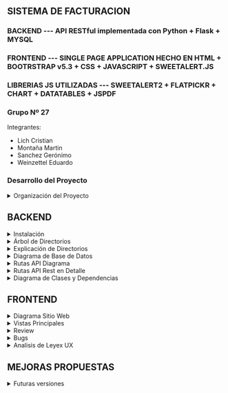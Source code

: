 ## SISTEMA DE FACTURACION 
### BACKEND --- API RESTful implementada con Python + Flask + MYSQL
### FRONTEND --- SINGLE PAGE APPLICATION HECHO EN HTML + BOOTRSTRAP v5.3 + CSS + JAVASCRIPT + SWEETALERT.JS
### LIBRERIAS JS UTILIZADAS --- SWEETALERT2 + FLATPICKR + CHART + DATATABLES + JSPDF


### Grupo Nº 27
Integrantes:
- Lich Cristian
- Montaña Martin
- Sanchez Gerónimo
- Weinzettel Eduardo

### Desarrollo del Proyecto

<details>
<summary>Organización del Proyecto</summary>
	
### Estructura del Repositorio
El desarrollo de nuestro proyecto se ha llevado a cabo de manera estructurada, dividiendo las tareas entre dos ramas principales: Backend y Frontend. GitHub ha sido la herramienta clave para gestionar el versionado de nuestro código, permitiéndonos colaborar de manera efectiva y mantener un flujo de trabajo organizado.

### Backend
En la rama Backend, nos centramos en la construcción de la APIRestful que sirve como columna vertebral de nuestra aplicación. Desde esta rama, se han creado las diversas funcionalidades, rutas y modelos de cada entidad de nuestra base de datos. Cada componente ha sido diseñado para garantizar un modelo generalizado y reutilizable.

### Frontend
En la rama Frontend, nos dedicamos a desarrollar la interfaz de usuario, utilizando HTML y Bootstrap como esqueleto principal. Estos componentes son responsables de recibir y mostrar los datos al usuario de manera intuitiva y atractiva. La integración con el backend se lleva a cabo mediante JavaScript vanilla, aprovechando las promesas para establecer una comunicación entre el cliente y el servidor.

### Validación y Pruebas
Una vez completada la fase inicial del desarrollo, nos centramos en la validación y prueba de nuestras implementaciones. Utilizamos Thunder Client como nuestra herramienta de testeo para comprobar las rutas de la API. Esto nos asegura que todas las operaciones se ejecuten según lo previsto y que la comunicación entre el frontend y el backend sea confiable.


Con esta sólida estructura y metodología de desarrollo, nuestro proyecto avanza hacia la creación de una aplicación robusta. La colaboración entre las ramas Backend y Frontend, respaldada por las capacidades de GitHub, nos permite mantener un código base coherente y escalable a medida que continuamos implementando nuevas funcionalidades y mejoras.

</details>



## BACKEND

<details>
<summary>Instalación</summary>
	
1. Crear directorio de proyecto (PROYECTO)

2. Crear entorno virtual    **py -3 -m venv .venv**

3. Activamos el entorno virtual  **.\.venv\Scripts\activate**

4. Creamos el archivo de requisitos
 - **requirements.txt**
	+ flask == 2.3.3
	+ flask-mysqldb == 1.0.1
	+ PyJWT == 2.8.0
	+ flask-cors

5. Instalar dependencias    **pip install -r requirements.txt** 

</details>

<details>
<summary>Árbol de Directorios</summary>

6. Crear estructura de directorios
	* /PROYECTO
		* /PROYECTO/backend/api
			+ /PROYECTO/backend/api/routes
				* /PROYECTO/backend/api/routes/client.py
			+ /PROYECTO/backend/api/models
				* /PROYECTO/backend/api/models/client.py
			+ /PROYECTO/backend/api/db
				* /PROYECTO/backend/api/db/dp.py
			+ /PROYECTO/backend/api/thunder-collection
			+ /PROYECTO/backend/api/__init__.py
			+ /PROYECTO/backend/api/utils.py
			+ /PROYECTO/backend/api/PWGenerator.py
		* /PROYECTO/backend/main.py
		* /PROYECTO/backend/requirements.txt
		* /PROYECTO/backend/endpointments.txt

  		* /PROYECTO/frontend
			+ /PROYECTO/frontend/img
    			+ /PROYECTO/frontend/js
      				* /PROYECTO/frontend/js/CRUD_clientes.js
      			+ /PROYECTO/frontend/styles
      		* /PROYECTO/frontend/dashboard.html
      		* /PROYECTO/frontend/index.html

</details>

<details>
<summary>Explicación de Directorios</summary>	

### Directorios 
+ /backend carpeta principal donde se concentra la logica del proyecto
+ /backend/api organiza la estructura interna de la aplicación.
+ /backend/api/routes contiene todos los archivos relacionados con las creaciones de rutas, cada uno agrupando las rutas referidas a un mismo recurso.
+ /backend/api/models contiene todos los archivos relacionados con las definiciones de clases, principalmente para facilitar el formateo de datos desde la BD en formato JSON.
+ /backend/api/db contiene lo relacionado a la configuración y conección a la BD.

+ /frontend carpeta principal donde se organiza los archivos HTML, CSS y Javascript
+ /frontend/js contiene los archivos necesarios para realizar los fetch al back y aplicar el dinamismo al sitio web
+ /frontend/styles contiene las hojas de estilo del sitio
+ /frontend- se encuentran los archivos HTML
</details>

<details>
<summary>Diagrama de Base de Datos</summary>

A continuación un diagrama de la base de datos implementada en mysql.
En el repositorio se encuentra el script para crear la misma.
	
![image](https://github.com/mmontana83/proyecto-upso/assets/101347311/ab5e6b80-e615-417d-bf7d-c5df1cd8457c)

En cuanto al acceso a la base de datos, se decidió por el uso de stored procedures en MySQL en lugar de ejecutar consultas directamente desde el lenguaje de programación. Esto tiene varias ventajas y puede ser conveniente en ciertos escenarios. A continuación algunas razones:

### Reutilización de Código:
Almacenar consultas complejas en un procedimiento almacenado permite reutilizar el código en diferentes partes de tu aplicación sin tener que repetir la lógica de la consulta en cada lugar. Esto facilita el mantenimiento y la consistencia del código.

### Seguridad:
Los procedimientos almacenados pueden proporcionar una capa adicional de seguridad al limitar el acceso directo a las tablas y vistas. Se pueden conceder permisos específicos solo para ejecutar el procedimiento almacenado y no directamente sobre las tablas, reduciendo así el riesgo de inyección de SQL.

### Optimización del Rendimiento:
Los stored procedures se pueden compilar y almacenar en caché, lo que puede mejorar el rendimiento en comparación con la ejecución de consultas directas desde el código. Esto es especialmente útil cuando se trata de consultas complejas que se ejecutan con frecuencia.

### Abstracción de la Lógica de Negocio:
Al mover la lógica de negocio a procedimientos almacenados, se puede separar claramente la capa de acceso a datos de la lógica de la aplicación. Esto mejora la modularidad y facilita futuros cambios en la lógica sin afectar directamente a las consultas en el código.

### Facilidad en Mantenimiento:
Cambios en la lógica de la base de datos, como ajustes en las consultas o la estructura de las tablas, pueden gestionarse de manera centralizada en el stored procedure sin necesidad de modificar el código de la aplicación.

### Transacciones:
Los stored procedures pueden contener transacciones, lo que permite ejecutar varias consultas como una única unidad atómica. Esto garantiza la consistencia de los datos, ya que todas las operaciones se realizan correctamente o ninguna se realiza.
Es importante mencionar que, si bien los stored procedures tienen ventajas, también tienen algunas desventajas, como una mayor complejidad en el manejo del código y una dependencia más fuerte de la base de datos específica. 
	
</details>

<details>
<summary>Rutas API Diagrama</summary>

<img width="2720" alt="DIAGRAMA RUTA" src="https://github.com/mmontana83/proyecto-upso/assets/101347311/2df42fb5-9218-4db1-8f22-d80c21ba6aba">
	
</details>

<details>
<summary>Rutas API Rest en Detalle</summary>
	
<Rule '/login' (POST, OPTIONS) -> login>
- Parámetros de Entrada: Authentication <Username, Password>
- Json Body: None
- Json Salida: {"apellido", "email", "id_usuario", "nombre", "telefono", "token"}, 200, 401, 409

<Rule '/usuario/<id_usuario>/cliente' (GET, HEAD, OPTIONS) -> get_clientes_by_usuario>
- Parámetros de entrada: <id_usuario>
- Json Headers: user-id = <id_usuario>, x-access-token = token
- Json Body: None
- Json Respuesta: [{ "apellido", "condicionIVA", "direccion", "email", "empresa", "id_cliente", "nombre", "telefono"}, …], 200, 401, 409

<Rule '/usuario/<id_usuario>/cliente' (POST, OPTIONS) -> registrar_cliente>
- Parámetros de entrada: <id_usuario>
- Json Headers: user-id = <id_usuario>, x-access-token = token
- Json Body: {"id_cliente", "nombre", "apellido", "empresa",  "email", "telefono",  "direccion", "id_tipoCondicionIVA"}
- Json Respuesta: 200, 401, 409

<Rule '/usuario/<id_usuario>/cliente/<id_cliente>' (GET, HEAD, OPTIONS) -> get_cliente_by_id_cliente>
- Parámetros de entrada: <id_usuario>, <id_cliente>
- Json Headers: user-id = <id_usuario>, x-access-token = token
- Json Body: None
- Json Respuesta: { "apellido", "condicionIVA", "direccion", "email", "empresa", "estado", "id_cliente", "nombre", "telefono"}, 200, 401, 409

<Rule '/usuario/<id_usuario>/cliente/<id_cliente>' (POST, OPTIONS) -> actualizar_cliente>
- Parámetros de entrada: <id_usuario>, <id_cliente>
- Json Headers: user-id = <id_usuario>, x-access-token = token
- Json Body: { "nombre", "apellido", "empresa", "email", "telefono", "direccion", "id_tipoCondicionIVA"}
- Json Salida: Respuesta 200, 401, 409

<Rule '/usuario/<id_usuario>/cliente/<id_cliente>' (DELETE, OPTIONS) -> eliminar_cliente>
- Parámetros de entrada: <id_usuario>, <id_cliente>
- Json Headers: user-id = <id_usuario>, x-access-token = token
- Json Body: None
- Json Salida: Respuesta 200, 401, 409

<Rule '/usuario/<id_usuario>/cliente/<id_cliente>' (PUT, OPTIONS) -> alta_cliente>
- Parámetros de entrada: <id_usuario>, <id_cliente>
- Json Headers: user-id = <id_usuario>, x-access-token = token
- Json Body: None
- Json Salida: Respuesta 200, 401, 409

<Rule '/usuario/<id_usuario>/cliente/<id_cliente>/estado' (GET, HEAD, OPTIONS) -> get_estadocliente_by_id_cliente>
- Parámetros de entrada: <id_usuario>, <id_cliente>
- Json Headers: user-id = <id_usuario>, x-access-token = token
- Json Body: None
- Json Salida: Respuesta 200, 401, 409

<Rule '/usuario/<id_usuario>/facturas' (GET, HEAD, OPTIONS) -> get_facturas_by_usuario>
- Parámetros de entrada: <id_usuario>
- Json Headers: user-id = <id_usuario>, x-access-token = token
- Json Body: None
- Json Salida: [{"condicionIVA", "condicionVenta", "direccion", "fecha", "id_cliente", "nroFactura", "razonSocial", "telefono", "tipoFactura", "total"},…] 200, 401, 409

<Rule '/usuario/<id_usuario>/cliente/<id_cliente>/factura' (GET, HEAD, OPTIONS) -> get_facturas_by_cliente>
- Parámetros de entrada: <id_usuario>, <id_cliente>
- Json Headers: user-id = <id_usuario>, x-access-token = token
- Json Body: None
- Json Salida: [{"condicionIVA", "condicionVenta", "direccion", "fecha", "id_cliente", "nroFactura", "razonSocial", "telefono", "tipoFactura", "total"},…] 200, 401, 409

<Rule '/usuario/<id_usuario>/cliente/<id_cliente>/factura' (POST, OPTIONS) -> insertarFactura>
- Parámetros de entrada: <id_usuario>, <id_cliente>
- Json Headers: user-id = <id_usuario>, x-access-token = token
- Json Body: {"encabezado": {"fecha","total","id_tipoFactura","id_condicionVenta": 2},"detalle": [{"id_producto", "cantidad", "precio"},…]}
- Json Salida: Respuesta 200, 401, 409

<Rule '/usuario/<id_usuario>/cliente/<id_cliente>/factura/<nroFactura>' (GET, HEAD, OPTIONS) -> get_factura_by_cliente>
- Parámetros de entrada: <id_usuario>, <id_cliente>
- Json Headers: user-id = <id_usuario>, x-access-token = token
- Json Body: None
- Json Salida: [“encabezado”: {"condicionIVA", "condicionVenta", "direccion", "fecha", "id_cliente", "nroFactura", "razonSocial", "telefono", "tipoFactura", "total"}, “detalle”:[{"cantidad", "precio", "precioTotal", "producto"},…]] 200, 401, 409

<Rule '/usuario/<id_usuario>/ultimoNroFactura' (GET, HEAD, OPTIONS) -> get_ultimoNroFactura_by_usuario>
- Parámetros de entrada: <id_usuario>, <id_cliente>
- Json Headers: user-id = <id_usuario>, x-access-token = token
- Json Body: None
- Json Salida: {"id_cliente", "ultimoNroFactura"} 200, 401, 409

<Rule '/dashboard/listarTipoCondicionIVA' (GET, HEAD, OPTIONS) -> mostrarTipoCondicionIVA>
- Parámetros de entrada: None
- Json Headers: user-id = <id_usuario>, x-access-token = token
- Json Body: None
- Json Salida: [{"descripcion", "id_tipoCondicionIVA"},…], 200, 401, 409

<Rule '/dashboard/listarTipoFactura' (GET, HEAD, OPTIONS) -> mostrarTipoFactura>
- Parámetros de entrada: None
- Json Headers: user-id = <id_usuario>, x-access-token = token
- Json Body: None
- Json Salida: [{"id_tipoFactura", "tipoFactura"},…], 200, 401, 409

<Rule '/dashboard/listarTipoProducto' (GET, HEAD, OPTIONS) -> mostrarTipoProducto>
- Parámetros de entrada: None
- Json Headers: user-id = <id_usuario>, x-access-token = token
- Json Body: None
- Json Salida: [{"id_tipoProducto", "tipoProducto"},…], 200, 401, 409

<Rule '/dashboard/listarTipoCondicionVenta' (GET, HEAD, OPTIONS) -> mostrarTipoCondicionVenta>
- Parámetros de entrada: None
- Json Headers: user-id = <id_usuario>, x-access-token = token
- Json Body: None
- Json Salida: [{"descripcion ", "id_tipoCondicionVenta"},…], 200, 401, 409

<Rule '/usuario/<id_usuario>/dashboard/controlStock' (GET, HEAD, OPTIONS) -> get_controlStock>
- Parámetros de entrada: <id_usuario>
- Json Headers: user-id = <id_usuario>, x-access-token = token
- Json Body: None
- Json Salida: [{"Producto", "Stock"},…], 200, 401, 409

<Rule '/usuario/<id_usuario>/dashboard/historialVentas' (GET, HEAD, OPTIONS) -> get_historialVentas>
- Parámetros de entrada: <id_usuario>
- Json Headers: user-id = <id_usuario>, x-access-token = token
- Json Body: None
- Json Salida: {…,“2022”: {"Mes", "Venta"},…], “2023” : {"Mes", "Venta"},…],…}, 200, 401, 409

<Rule '/usuario/<id_usuario>/dashboard/movimientoStock' (GET, HEAD, OPTIONS) -> get_movimientoStock>
- Parámetros de entrada: <id_usuario>
- Json Headers: user-id = <id_usuario>, x-access-token = token
- Json Body: None
- Json Salida: [{"Cliente","Factura","Fecha", "Movimiento", "Precio", "Producto"},…], 200, 401, 409

<Rule '/usuario/<id_usuario>/dashboard/rankingVentasByCliente' (GET, HEAD, OPTIONS) -> get_rankingVentasByCliente>
- Parámetros de entrada: <id_usuario>
- Json Headers: user-id = <id_usuario>, x-access-token = token
- Json Body: None
- Json Salida: [{"Cliente","Venta"},…], 200, 401, 409

<Rule '/usuario/<id_usuario>/dashboard/rankingVentasByProducto' (GET, HEAD, OPTIONS) -> get_rankingVentasByProducto>
- Parámetros de entrada: <id_usuario>
- Json Headers: user-id = <id_usuario>, x-access-token = token
- Json Body: None
- Json Salida: [{"Producto","Venta"},…], 200, 401, 409

<Rule '/usuario/<id_usuario>/dashboard/rankingVentasByServicio' (GET, HEAD, OPTIONS) -> get_rankingVentasByServicio>
- Parámetros de entrada: <id_usuario>
- Json Headers: user-id = <id_usuario>, x-access-token = token
- Json Body: None
- Json Salida: [{"Servicio","Venta"},…], 200, 401, 409

<Rule '/usuario/<id_usuario>/dashboard/ventasTotales' (GET, HEAD, OPTIONS) -> get_ventasTotales>
- Parámetros de entrada: <id_usuario>
- Json Headers: user-id = <id_usuario>, x-access-token = token
- Json Body: None
- Json Salida: {“VentasTotales”}, 200, 401, 409

<Rule '/usuario/<id_usuario>/dashboard/ventasTotalesMesActual' (GET, HEAD, OPTIONS) -> get_ventasTotalesMesActual>
- Parámetros de entrada: <id_usuario>
- Json Headers: user-id = <id_usuario>, x-access-token = token
- Json Body: None
- Json Salida: {“VentasTotalesMesActual”}, 200, 401, 409

<Rule '/usuario/<id_usuario>/dashboard/clientesActivos' (GET, HEAD, OPTIONS) -> get_clientesActivos>
- Parámetros de entrada: <id_usuario>
- Json Headers: user-id = <id_usuario>, x-access-token = token
- Json Body: None
- Json Salida: {“ClientesActivos”}, 200, 401, 409

<Rule '/usuario/<id_usuario>/producto/<codigoProducto>' (POST, OPTIONS) -> actualizar_producto>
- Parámetros de entrada: <id_usuario>, <codigoProducto>
- Json Headers: user-id = <id_usuario>, x-access-token = token
- Json Body: { "producto", "descripcion", "precio", "stock", "id_tipoProducto"}
- Json Salida: Respuesta 200, 401, 409

<Rule '/usuario/<id_usuario>/producto/<codigoProducto>' (PUT, OPTIONS) -> post_alta_producto_by_usuario>
- Parámetros de entrada: <id_usuario>, <codigoProducto >
- Json Headers: user-id = <id_usuario>, x-access-token = token
- Json Body: None
- Json Salida: Respuesta 200, 401, 409

<Rule '/usuario/<id_usuario>/producto/<codigoProducto>' (GET, HEAD, OPTIONS) -> get_producto_by_id_usuario>
- Parámetros de entrada: <id_usuario>, <codigoProducto >
- Json Headers: user-id = <id_usuario>, x-access-token = token
- Json Body: None
- Json Salida: {"codigoProducto", "descripcion", "id_producto", "id_tipoProducto", "precio", "producto", "stock"} Respuesta 200, 401, 409

<Rule '/usuario/<id_usuario>/productos' (GET, HEAD, OPTIONS) -> get_productos_by_id_usuario>
- Parámetros de entrada: <id_usuario>, <codigoProducto >
- Json Headers: user-id = <id_usuario>, x-access-token = token
- Json Body: None
- Json Salida: [{"codigoProducto", "descripcion", "id_producto", "id_tipoProducto", "precio", "producto", "stock"},…] Respuesta 200, 401, 409

<Rule '/usuario/<id_usuario>/producto/<codigoProducto>' (DELETE, OPTIONS) -> eliminar_producto>
- Parámetros de entrada: <id_usuario>, <codigoProducto>
- Json Headers: user-id = <id_usuario>, x-access-token = token
- Json Body: None
- Json Salida: Respuesta 200, 401, 409

<Rule '/usuario/<id_usuario>/producto/' (POST, OPTIONS) -> insertar_producto>
- Parámetros de entrada: <id_usuario>
- Json Headers: user-id = <id_usuario>, x-access-token = token
- Json Body: {"codigoProducto”, “producto”, “descripción”, “precio”, “stock”, “id_tipoProducto”}
- Json Respuesta: 200, 401, 409

<Rule '/usuario/<id_usuario>/producto/<id_producto>/stock' (GET, HEAD, OPTIONS) -> get_stock_by_codigoProducto>])
- Parámetros de entrada: <id_usuario>, <id_producto>
- Json Headers: user-id = <id_usuario>, x-access-token = token
- Json Body: {"id_tipoProducto”, “stock”}
- Json Respuesta: 200, 401, 409

</details>

<details>
<summary>Diagrama de Clases y Dependencias </summary>

![DF Proyecto (1)](https://github.com/mmontana83/proyecto-upso/assets/101347311/6ed26419-9be5-4c39-97e9-7b10d5e7b470)

 
</details>

## FRONTEND

<details>
<summary>Diagrama Sitio Web</summary>

![image](https://github.com/mmontana83/proyecto-upso/assets/101347311/9fcc4099-5d76-488e-a0fa-81b20cd7a10a)

</details>

<details>
<summary>Vistas Principales</summary>
Lo primero que vemos al abrir la URL es la página de ingreso donde aparece la opción de Logueo. 
Es necesario tener una cuenta para acceder a las funcionalidades del sistema.

![image](https://github.com/mmontana83/proyecto-upso/assets/64754435/90d12db2-eb0c-4327-97d9-5020e6513438)

Luego de loguearse podemos comenzar a utilizar todas las funcionalidades que la página nos ofrece

![image](https://github.com/mmontana83/proyecto-upso/assets/64754435/73601054-e3c9-4407-b553-d91443ff5048)

####VISTA RESPONSIVE
La siguiente imagen ilustra cómo nuestra aplicación se ajusta a pantallas más pequeñas
manteniendo la usabilidad y proporcionando una experiencia fluida para los usuarios móviles.

![image](https://github.com/mmontana83/proyecto-upso/assets/64754435/068a4b50-f774-4a54-ab14-43565152556e)


</details>

<details>
<summary>Review</summary>

En la fase inicial de modelación de la base de datos, nos encontramos con ciertas dificultades, especialmente al abordar la pregunta crucial: ¿qué datos deben persistir en la tabla de facturas? La presencia de datos como el "Precio" tanto en la tabla de facturas como en la de productos generó un dilema inicial. A pesar de estos desafíos, pudimos superarlos a medida que avanzaba el proyecto.

Mientras el Backend trabajaba en la creación de las rutas, simultáneamente, el Frontend tomaba forma. Durante este proceso, surgieron diversas problemáticas que se resolvieron a medida que avanzábamos. El desarrollo del esqueleto HTML y CSS marcó el inicio del Frontend, pero en un punto crucial, tomamos la decisión de migrar hacia Bootstrap 5.3. Esta elección resultó ser un cambio acertado, ya que la flexibilidad de Bootstrap simplificó significativamente el diseño, sumando a la experiencia del usuario.

Enfrentamos un gran desafío al lidiar con la escasa experiencia en Javascript. Las horas de estudio y los tutoriales se convirtieron en una parte integral del proceso para lograr la conexión efectiva entre el Frontend y el Backend, así como la implementación de las diversas funcionalidades en cada sección de la aplicación.

Finalmente, nos sumergimos en la etapa de pruebas manuales, registrando y corrigiendo errores para depurar la aplicación. Aunque algunos problemas surgieron, solo un selecto grupo de ellos se incorporaron a nuestras correcciones finales. Esta experiencia, con sus altibajos, ha sido invaluable para el crecimiento del equipo y la mejora continua de nuestro proyecto. En conjunto, cada desafío superado ha contribuido a una aplicación más robusta y funcional.
</details>

<details>
<summary>Bugs</summary>
En este segmento se puede observar el trabajo que realizó el equipo para testear la App y se reportaron los siguientes bugs

![image](https://github.com/mmontana83/proyecto-upso/assets/64754435/0ba95737-c4c3-4e2e-9100-61a6dd4f8c5d)
![image](https://github.com/mmontana83/proyecto-upso/assets/64754435/e3381a27-de37-48a6-9eb3-f5bf977791ad)
![image](https://github.com/mmontana83/proyecto-upso/assets/64754435/f640da90-4cda-4752-a600-dd4e6e87d943)
![image](https://github.com/mmontana83/proyecto-upso/assets/64754435/ab83b436-50b3-4d31-be6f-6f76e8e36f90)

</details>

<details>
<summary>Analisis de Leyex UX</summary>

En esta sección, exploraremos las Leyes UX para evaluar el diseño de nuestra aplicación.

1. Ley de Hick: La aplicación sigue el principio de diseño sencillo e intuitivo, presentando funcionalidades básicas que no generan confusión en la realización de tareas específicas.

2. Ley de Fitts: En cuanto a la accesibilidad de las funciones, la aplicación ofrece diversas rutas para utilizarlas, brindando flexibilidad en la interacción del usuario.

3. Ley de Miller: Similar a la Ley de Hick, la aplicación presenta secciones claras y concisas, facilitando al usuario la exploración y utilización de todas las funcionalidades disponibles.

4. Ley de Jakob: La interfaz de la aplicación se asemeja a otras aplicaciones similares, proporcionando una experiencia de usabilidad consistente y familiar para el usuario.

5. Ley de Proximidad: La aplicación organiza su contenido en tres secciones principales: "Clientes", "Productos" y "Facturas", además de agrupar datos relevantes en una sección aparte llamada "Dashboard". Esta estructura mejora la navegabilidad y la comprensión de la información.

6. Ley de Pregnancia: A primera vista, el contenido principal se presenta de manera clara, con elementos cuidadosamente posicionados para una fácil distinción. La disposición visual contribuye a una experiencia de usuario efectiva y atractiva.

7.  Ley de Similitud o Semejanza: La aplicación utiliza una paleta de colores selecta, centrada principalmente en botones de tonalidad azul y botones grises para las diversas acciones. Esta consistencia visual contribuye a la claridad y coherencia del diseño. Además, las advertencias de errores o mensajes de éxito se presentan utilizando colores apropiados y predecibles, mejorando la comprensión y respuesta del usuario ante diferentes situaciones.


</details>



## MEJORAS PROPUESTAS
<details>>
<summary>Futuras versiones</summary>
	
* Se propone restringir el tipo de factura en base a la condición con respecto al IVA del cliente.
* Modificar los gráficos o forma en la cual se muestra el stock de los productos teniendo en cuenta las generalidades de las reglas de negocio.
* Utilizar API’s de terceros para mejorar el ingreso de datos o guardado de los mismos.
* Crear Nota de Crédito para anulación de Facturas.
* Que los productos con Stock 0 no se muestren o no se puedan seleccionar, para la compra.
* En el dashboard en la parte de Movimiento de Stock, al cambiar a la página siguiente te desplaza la misma y te corre de la vista de Mov. de Stock, cuando debería quedar en esa posición.
* En Agregar Cliente, el campo domicilio, debería abrirse en Provincia, Ciudad, Calle, Altura, Piso, Dep. así el sistema puede ser utilizado por usuarios con clientes en
varias provincias. Siendo más abarcativos podríamos agregar País, para aquellos que puedan vender al exterior.
* La Provincia, Ciudad y Calle (si agregamos País, también aplicaría) debería obtenerse de una Base de Datos, así evitamos errores de tipeo que distorsionen los datos de nuestra BD y ofrezca resultados de estadísticas poco confiables.
* Se podría implementar el envío de factura electrónica
* En la parte Factura,  Método de Pago se podría implementar el pago por medios electrónicos o con Aplicaciones.
* El stock podría ser un campo de Productos
* Se podría agregar un campo adicional por cada producto “stock mínimo”, que cuando el stock de ese producto llegue a esa cantidad, nos avise que hay que  realizar un pedido del producto. Este stock mínimo variará de acuerdo al producto y cuánto demore su proceso de reposición.

</details>
